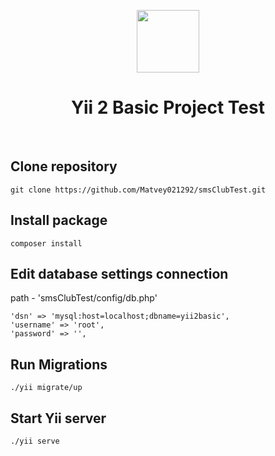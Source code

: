 <p align="center">
    <a href="https://github.com/yiisoft" target="_blank">
        <img src="https://avatars0.githubusercontent.com/u/993323" height="100px">
    </a>
    <h1 align="center">Yii 2 Basic Project Test</h1>
    <br>
</p>


Clone repository
-------------------
~~~
git clone https://github.com/Matvey021292/smsClubTest.git
~~~


Install package
------------
~~~
composer install
~~~

Edit database settings connection 
------------
path - 'smsClubTest/config/db.php'
~~~
'dsn' => 'mysql:host=localhost;dbname=yii2basic',
'username' => 'root',
'password' => '',
~~~


Run Migrations
------------
~~~
./yii migrate/up
~~~

Start Yii server
------------
~~~
./yii serve
~~~

